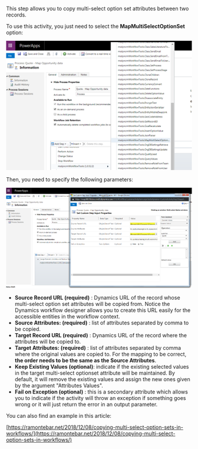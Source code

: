 This step allows you to copy multi-select option set attributes between two records.

To use this activity, you just need to select the **MapMultiSelectOptionSet** option:

![](MapMultiSelectOptionSet.png)

Then, you need to specify the following parameters:

![](MapMultiSelectOptionSetInputProperties.png)

* **Source Record URL (required)** : Dynamics URL of the record whose multi-select option set attributes will be copied from. Notice the Dynamics workflow designer allows you to create this URL easily for the accessible entities in the workflow context.
* **Source Attributes: (required)** : list of attributes separated by comma to be copied.
* **Target Record URL (required)** : Dynamics URL of the record where the attributes will be copied to.
* **Target Attributes: (required)** : list of attributes separated by comma where the original values are copied to. For the mapping to be correct, **the order needs to be the same as the Source Attributes**.
* **Keep Existing Values (optional)**: indicate if the existing selected values in the target multi-select optionset attribute will be maintained. By default, it will remove the existing values and assign the new ones given by the argument "Attributes Values".
* **Fail on Exception (optional)** : this is a secondary attribute which allows you to indicate if the activity will throw an exception if something goes wrong or it will just return the error in an output parameter.

You can also find an example in this article:

[https://ramontebar.net/2018/12/08/copying-multi-select-option-sets-in-workflows/](https://ramontebar.net/2018/12/08/copying-multi-select-option-sets-in-workflows/)
